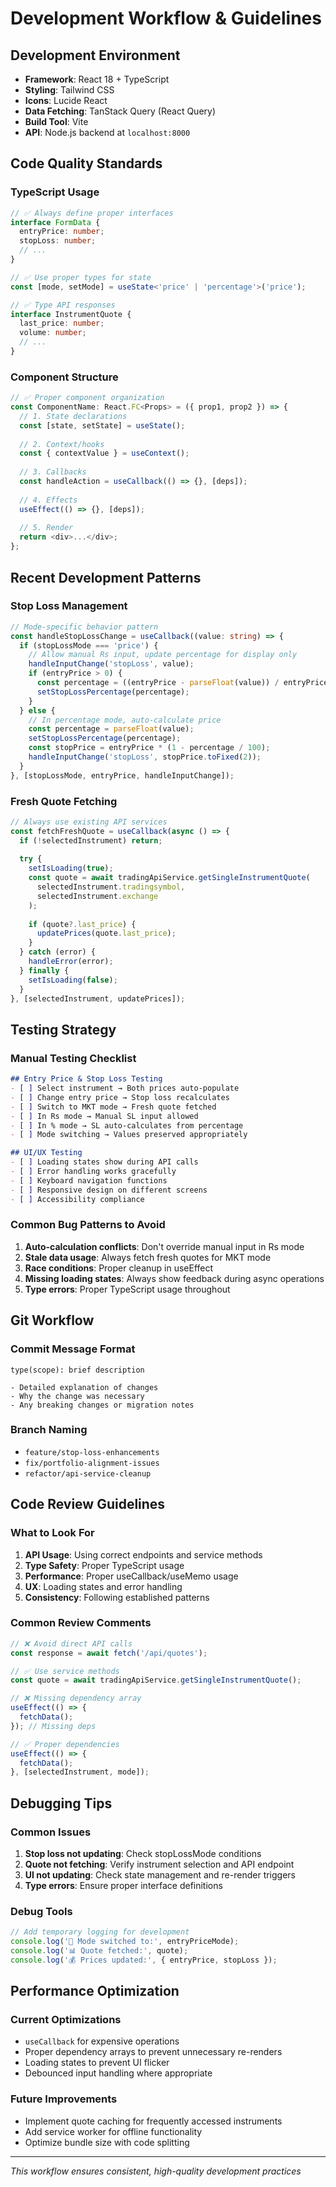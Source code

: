 # Development Workflow & Guidelines

## Development Environment
- **Framework**: React 18 + TypeScript
- **Styling**: Tailwind CSS
- **Icons**: Lucide React
- **Data Fetching**: TanStack Query (React Query)
- **Build Tool**: Vite
- **API**: Node.js backend at `localhost:8000`

## Code Quality Standards

### TypeScript Usage
```typescript
// ✅ Always define proper interfaces
interface FormData {
  entryPrice: number;
  stopLoss: number;
  // ...
}

// ✅ Use proper types for state
const [mode, setMode] = useState<'price' | 'percentage'>('price');

// ✅ Type API responses
interface InstrumentQuote {
  last_price: number;
  volume: number;
  // ...
}
```

### Component Structure
```typescript
// ✅ Proper component organization
const ComponentName: React.FC<Props> = ({ prop1, prop2 }) => {
  // 1. State declarations
  const [state, setState] = useState();
  
  // 2. Context/hooks
  const { contextValue } = useContext();
  
  // 3. Callbacks
  const handleAction = useCallback(() => {}, [deps]);
  
  // 4. Effects
  useEffect(() => {}, [deps]);
  
  // 5. Render
  return <div>...</div>;
};
```

## Recent Development Patterns

### Stop Loss Management
```typescript
// Mode-specific behavior pattern
const handleStopLossChange = useCallback((value: string) => {
  if (stopLossMode === 'price') {
    // Allow manual Rs input, update percentage for display only
    handleInputChange('stopLoss', value);
    if (entryPrice > 0) {
      const percentage = ((entryPrice - parseFloat(value)) / entryPrice) * 100;
      setStopLossPercentage(percentage);
    }
  } else {
    // In percentage mode, auto-calculate price
    const percentage = parseFloat(value);
    setStopLossPercentage(percentage);
    const stopPrice = entryPrice * (1 - percentage / 100);
    handleInputChange('stopLoss', stopPrice.toFixed(2));
  }
}, [stopLossMode, entryPrice, handleInputChange]);
```

### Fresh Quote Fetching
```typescript
// Always use existing API services
const fetchFreshQuote = useCallback(async () => {
  if (!selectedInstrument) return;
  
  try {
    setIsLoading(true);
    const quote = await tradingApiService.getSingleInstrumentQuote(
      selectedInstrument.tradingsymbol,
      selectedInstrument.exchange
    );
    
    if (quote?.last_price) {
      updatePrices(quote.last_price);
    }
  } catch (error) {
    handleError(error);
  } finally {
    setIsLoading(false);
  }
}, [selectedInstrument, updatePrices]);
```

## Testing Strategy

### Manual Testing Checklist
```markdown
## Entry Price & Stop Loss Testing
- [ ] Select instrument → Both prices auto-populate
- [ ] Change entry price → Stop loss recalculates  
- [ ] Switch to MKT mode → Fresh quote fetched
- [ ] In Rs mode → Manual SL input allowed
- [ ] In % mode → SL auto-calculates from percentage
- [ ] Mode switching → Values preserved appropriately

## UI/UX Testing  
- [ ] Loading states show during API calls
- [ ] Error handling works gracefully
- [ ] Keyboard navigation functions
- [ ] Responsive design on different screens
- [ ] Accessibility compliance
```

### Common Bug Patterns to Avoid
1. **Auto-calculation conflicts**: Don't override manual input in Rs mode
2. **Stale data usage**: Always fetch fresh quotes for MKT mode
3. **Race conditions**: Proper cleanup in useEffect
4. **Missing loading states**: Always show feedback during async operations
5. **Type errors**: Proper TypeScript usage throughout

## Git Workflow

### Commit Message Format
```
type(scope): brief description

- Detailed explanation of changes
- Why the change was necessary
- Any breaking changes or migration notes
```

### Branch Naming
- `feature/stop-loss-enhancements`
- `fix/portfolio-alignment-issues`
- `refactor/api-service-cleanup`

## Code Review Guidelines

### What to Look For
1. **API Usage**: Using correct endpoints and service methods
2. **Type Safety**: Proper TypeScript usage
3. **Performance**: Proper useCallback/useMemo usage
4. **UX**: Loading states and error handling
5. **Consistency**: Following established patterns

### Common Review Comments
```typescript
// ❌ Avoid direct API calls
const response = await fetch('/api/quotes');

// ✅ Use service methods
const quote = await tradingApiService.getSingleInstrumentQuote();

// ❌ Missing dependency array
useEffect(() => {
  fetchData();
}); // Missing deps

// ✅ Proper dependencies  
useEffect(() => {
  fetchData();
}, [selectedInstrument, mode]);
```

## Debugging Tips

### Common Issues
1. **Stop loss not updating**: Check stopLossMode conditions
2. **Quote not fetching**: Verify instrument selection and API endpoint
3. **UI not updating**: Check state management and re-render triggers
4. **Type errors**: Ensure proper interface definitions

### Debug Tools
```typescript
// Add temporary logging for development
console.log('🎯 Mode switched to:', entryPriceMode);
console.log('📊 Quote fetched:', quote);
console.log('💰 Prices updated:', { entryPrice, stopLoss });
```

## Performance Optimization

### Current Optimizations
- `useCallback` for expensive operations
- Proper dependency arrays to prevent unnecessary re-renders
- Loading states to prevent UI flicker
- Debounced input handling where appropriate

### Future Improvements
- Implement quote caching for frequently accessed instruments
- Add service worker for offline functionality
- Optimize bundle size with code splitting

---
*This workflow ensures consistent, high-quality development practices*